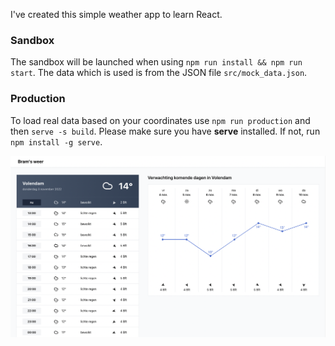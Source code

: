 I've created this simple weather app to learn React.

### Sandbox

The sandbox will be launched when using `npm run install && npm run start`. The data which is used is from the JSON
file `src/mock_data.json`.

### Production

To load real data based on your coordinates use `npm run production` and then `serve -s build`. Please make sure you
have **serve** installed. If not, run `npm install -g serve`.

![Screenshot of the app](./src/brams-weather-screenshot.png)
